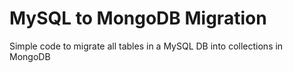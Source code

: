 # MySQL to MongoDB Migration
Simple code to migrate all tables in a MySQL DB into collections in MongoDB
